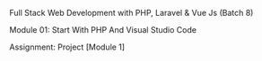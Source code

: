 Full Stack Web Development with PHP, Laravel & Vue Js (Batch 8)

Module 01: Start With PHP And Visual Studio Code

Assignment: Project [Module 1]
